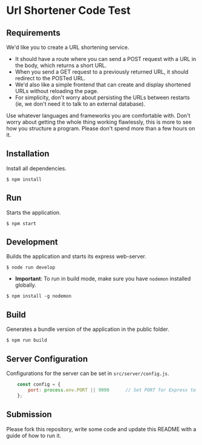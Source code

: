 # Url Shortener Code Test

## Requirements

We'd like you to create a URL shortening service.

- It should have a route where you can send a POST request with a URL in the body, which
returns a short URL.
- When you send a GET request to a previously returned URL, it should redirect to the
POSTed URL.
- We'd also like a simple frontend that can create and display shortened URLs without
reloading the page.
- For simplicity, don't worry about persisting the URLs between restarts (ie, we don't
need it to talk to an external database).

Use whatever languages and frameworks you are comfortable with. Don't worry about getting
the whole thing working flawlessly, this is more to see how you structure a program. Please
don't spend more than a few hours on it.

## Installation

Install all dependencies.

```
$ npm install
```

## Run

Starts the application.

```
$ npm start
```

## Development

Builds the application and starts its express web-server.

```
$ node run develop
```

* **Important**:  To run in build mode, make sure you have `nodemon` installed globally.

```
$ npm install -g nodemon
```

## Build

Generates a bundle version of the application in the public folder.

```
$ npm run build
```

## Server Configuration

Configurations for the server can be set in `src/server/config.js`.

```javascript
    const config = {
        port: process.env.PORT || 9090      // Set PORT for Express to use (defaults to 9090).
    };
```

## Submission

Please fork this repository, write some code and update this README with a guide of how to
run it.
